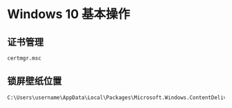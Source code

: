 # Windows 10 基本操作

## 证书管理

    certmgr.msc

## 锁屏壁纸位置

    C:\Users\username\AppData\Local\Packages\Microsoft.Windows.ContentDeliveryManager_cw5n1h2txyewy\LocalState\Assets
